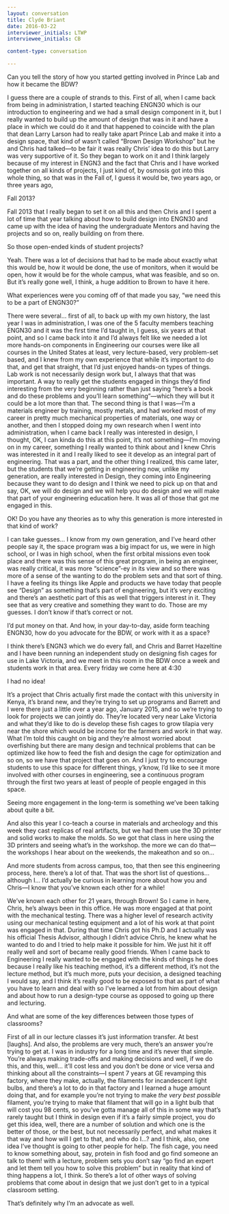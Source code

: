 ```yaml
---
layout: conversation
title: Clyde Briant
date: 2016-03-22
interviewer_initials: LTWP
interviewee_initials: CB

content-type: conversation

---
```


Can you tell the story of how you started getting involved in Prince Lab and how it became the BDW? 

I guess there are a couple of strands to this. First of all, when I came back from being in administration, I started teaching ENGN30 which is our introduction to engineering and we had a small design component in it, but I really wanted to build up the amount of design that was in it and have a place in which we could do it and that happened to coincide with the plan that dean Larry Larson had to really take apart Prince Lab and make it into a design space, that kind of wasn’t called “Brown Design Workshop” but he and Chris had talked—to be fair it was really Chris’ idea to do this but Larry was very supportive of it. So they began to work on it and I think largely because of my interest in ENGN3 and the fact that Chris and I have worked together on all kinds of projects, I just kind of, by osmosis got into this whole thing, so that was in the Fall of, I guess it would be, two years ago, or three years ago,

Fall 2013?

Fall 2013 that I really began to set it on all this and then Chris and I spent a lot of time that year talking about how to build design into ENGN30 and came up with the idea of having the undergraduate Mentors and having the projects and so on, really building on from there. 

So those open-ended kinds of student projects? 

Yeah. There was a lot of decisions that had to be made about exactly what this would be, how it would be done, the use of monitors, when it would be open, how it would be for the whole campus, what was feasible, and so on. But it’s really gone well, I think, a huge addition to Brown to have it here.

What experiences were you coming off of that made you say, “we need this to be a part of ENGN30?”

There were several… first of all, to back up with my own history, the last year I was in administration, I was one of the 5 faculty members teaching ENGN30 and it was the first time I’d taught in, I guess, six years at that point, and so I came back into it and I’d always felt like we needed a lot more hands-on components in Engineering our courses were like all courses in the United States at least, very lecture-based, very problem-set based, and I knew from my own experience that while it’s important to do that, and get that straight, that I’d just enjoyed hands-on types of things. Lab work is not necessarily design work but, I always that that was important. A way to really get the students engaged in things they’d find interesting from the very beginning rather than just saying “here’s a book and do these problems and you’ll learn something”—which they will but it could be a lot more than that. The second thing is that I was—I’m a materials engineer by training, mostly metals, and had worked most of my career in pretty much mechanical properties of materials, one way or another, and then I stopped doing my own research when I went into administration, when I came back I really was interested in design, I thought, OK, I can kinda do this at this point, it’s not something—I’m moving on in my career, something I really wanted to think about and I knew Chris was interested in it and I really liked to see it develop as an integral part of engineering. That was a part, and the other thing I realized, this came later, but the students that we’re getting in engineering now, unlike my generation, are really interested in Design, they coming into Engineering  because they want to do design and I think we need to pick up on that and say, OK, we will do design and we will help you do design and we will make that part of your engineering education here. It was all of those that got me engaged in this. 

OK! Do you have any theories as to why this generation is more interested in that kind of work? 

I can take guesses… I know from my own generation, and I’ve heard other people say it, the space program was a big impact for us, we were in high school, or I was in high school, when the first orbital missions even took place and there was this sense of this great program, in being an engineer, was really critical, it was more “science”-ey in its view and so there was more of a sense of the wanting to do the problem sets and that sort of thing. I have a feeling its things like Apple and products we have today that people see “Design” as something that’s part of engineering, but it’s very exciting and there’s an aesthetic part of this as well that triggers interest in it. They see that as very creative and something they want to do. Those are my guesses. I don’t know if that’s correct or not. 

I’d put money on that. And how, in your day-to-day, aside form teaching ENGN30, how do you advocate for the BDW, or work with it as a space?

I think there’s ENGN3 which we do every fall, and Chris and Barret Hazeltine and I have been running an independent study on designing fish cages for use in Lake Victoria, and we meet in this room in the BDW once a week and students work in that area. Every friday we come here at 4:30

I had no idea!

It’s a project that Chris actually first made the contact with this university in Kenya, it’s brand new, and they’re trying to set up programs and Barrett and I were there just a little over a year ago, January 2015, and so we’re trying to look for projects we can jointly do. They’re located very near Lake Victoria and what they’d like to do is develop these fish cages to grow tilapia very near the shore which would be income for the farmers and work in that way. What I’m told this caught on big and they’re almost worried about overfishing but there are many design and technical problems that can be optimized like how to feed the fish and design the cage for optimization and so on, so we have that project that goes on. And I just try to encourage students to use this space for different things, y’know, I’d like to see it more involved with other courses in engineering, see a continuous program through the first two years at least of people of people engaged in this space. 

Seeing more engagement in the long-term is something we’ve been talking about quite a bit.

And also this year I co-teach a course in materials and archeology and this week they cast replicas of real artifacts, but we had them use the 3D printer and solid works to make the molds. So we got that class in here using the 3D printers and seeing what’s in the workshop. the more we can do that—the workshops I hear about on the weekends, the makeathon and so on… 

And more students from across campus, too, that then see this engineering process, here. there’s a lot of that. That was the short list of questions… although I… I’d actually be curious in learning more about how you and Chris—I know that you’ve known each other for a while!

We’ve known each other for 21 years, through Brown! So I came in here, Chris, he’s always been in this office. He was more engaged at that point with the mechanical testing. There was a higher level of research activity using our mechanical testing equipment and a lot of his work at that point was engaged in that. During that time Chris got his Ph.D and I actually was his official Thesis Advisor, although I didn’t advice Chris, he knew what he wanted to do and I tried to help make it possible for him. We just hit it off really well and sort of became really good friends. When I came back to Engineering I really wanted to be engaged with the kinds of things he does because I really like his teaching method, it’s a different method, it’s not the lecture method, but it’s much more, puts your decision, a designed teaching I would say, and I think it’s really good to be exposed to that as part of what you have to learn and deal with so I’ve learned a lot from him about design and about how to run a design-type course as opposed to going up there and lecturing.

And what are some of the key differences between those types of classrooms?

First of all in our lecture classes it’s just information transfer. At best [laughs]. And also, the problems are very much, there’s an answer you’re trying to get at. I was in industry for a long time and it’s never that simple. You’re always making trade-offs and making decisions and well, if we do this, and this, well… it’ll cost less and you don’t be done or vice versa and thinking about all the constraints—I spent 7 years at GE revamping this factory, where they make, actually, the filaments for incandescent light bulbs, and there’s a lot to do in that factory and I learned a huge amount doing that, and for example you’re not trying to make _the very best possible_ filament, you’re trying to make that filament that will go in a light bulb that will cost you 98 cents, so you’ve gotta manage all of this in some way that’s rarely taught but I think in design even if it’s a fairly simple project, you do get this idea, well, there are a number of solution and which one is the better of those, or the best, but not necessarily perfect, and what makes it that way and how will I get to that, and who do I…? and I think, also, one idea I’ve thought is going to other people for help. The fish cage, you need to know something about, say, protein in fish food and go find someone an talk to them! with a lecture, problem sets you don’t say “go find an expert and let them tell you how to solve this problem” but in reality that kind of thing happens a lot, I think. So there’s a lot of other ways of solving problems that come about in design that we just don’t get to in a typical classroom setting. 

That’s definitely why I’m an advocate as well. 